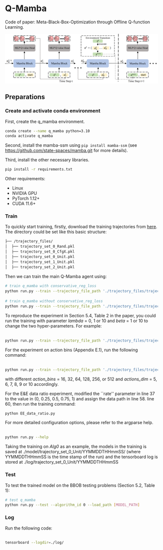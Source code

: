# Q-Mamba

Code of paper: Meta-Black-Box-Optimization through Offline Q-function Learning.


![Mamba-DAC Architecture](./src/qmamba.png)

## Preparations

### Create and activate conda environment
First, create the q_mamba environment.
```bash
conda create --name q_mamba python=3.10
conda activate q_mamba
```

Second, install the mamba-ssm using ``pip install mamba-ssm`` (see https://github.com/state-spaces/mamba.git for more details).


Third, install the other necessary libraries.
```bash
pip install -r requirements.txt
```

Other requirements:
- Linux
- NVIDIA GPU
- PyTorch 1.12+
- CUDA 11.6+


### Train
To quickly start training, 
firstly, download the training trajectories from [here](https://github.com/GMC-DRL/Q-Mamba/tree/main). The directory could be set like this basic structure:
```bash
├── /trajectory_files/
│  ├── trajectory_set_0_Rand.pkl
│  ├── trajectory_set_0_CfgX.pkl  
│  ├── trajectory_set_0_Unit.pkl   
│  ├── trajectory_set_1_Unit.pkl   
│  ├── trajectory_set_2_Unit.pkl                     
```
Then we can train the main Q-Mamba agent using:

```bash
# train q_mamba with conservative_reg_loss 
python run.py --train --trajectory_file_path './trajectory_files/trajectory_set_0_Unit.pkl' --has_conservative_reg_loss 

# train q_mamba without conservative_reg_loss
python run.py --train --trajectory_file_path './trajectory_files/trajectory_set_0_Unit.pkl' 

```

To reproduce the experiment in Section 5.4, Table 2 in the paper, you could run the training with parameter _lambda_ = 0, 1 or 10 and _beta_ = 1 or 10 to change the two hyper-parameters. For example:

```bash

python run.py --train --trajectory_file_path './trajectory_files/trajectory_set_0_Unit.pkl' --has_conservative_reg_loss --lambda=1 --beta=1

```

For the experiment on action bins (Appendix E.1), run the following command:
```bash

python run.py --train --trajectory_file_path './trajectory_files/trajectory_set_0_Unit.pkl' --has_conservative_reg_loss --action_bins 16 --actions_dim 5

```
with different _action_bins_ = 16, 32, 64, 128, 256, or 512 and _actions_dim_ = 5, 6, 7, 8, 9 or 10 accordingly.

For the E&E data ratio experiment, modified the ``rate'' parameter in line 37 to the value in (0, 0.25, 0.5, 0.75, 1) and assign the data path in line 58. line 60, then run the training command:

```bash
python EE_data_ratio.py

```

For more detailed configuration options, please refer to the argparse help. 

```bash

python run.py --help

```

Taking the training on _Alg0_ as an example, the models in the training is saved at ./model/trajectory_set_0_Unit/YYMMDDTHHmmSS/ (where YYMMDDTHHmmSS is the time stamp of the run) and the tensorboard log is stored at ./log/trajectory_set_0_Unit/YYMMDDTHHmmSS 

### Test
To test the trained model on the BBOB testing problems (Section 5.2, Table 1):
```bash
# test q_mamba 
python run.py --test --algorithm_id 0 --load_path [MODEL_PATH] 

```


### Log
Run the following code:
```bash

tensorboard --logdir=./log/

```
